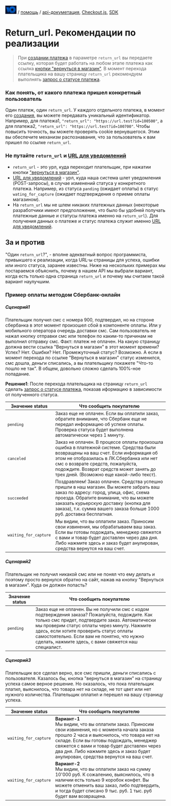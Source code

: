 [![ЮKassa](/i/yookassalogo.png "ЮKassa")](https://yookassa.ru) / [помощь](https://yookassa.ru/docs/support) / [api-докуметация](https://yookassa.ru/developers), [Checkout.js](https://yookassa.ru/developers/payment-forms/other/yc-js), [SDK](https://yookassa.ru/developers#sdk)

Return_url. Рекомендации по реализации
======================================

> При [создании платежа](https://yookassa.ru/developers/api#create_payment) в параметре `return_url` вы передаете ссылку, которая будет работать на любом этапе платежа как ссылка [кнопки "вернуться в магазин"](/demo/020-01%20вернуться%20в%20магазин.md). В момент перехода плательщика на вашу страницу `return_url` рекомендуем выполнять [запрос о статусе платежа](https://yookassa.ru/developers/api#get_payment).

### Как понять, от какого платежа пришел конкретный пользователь

Один платеж, один `return_url`. У каждого отдельного платежа, в момент его [создания](https://yookassa.ru/developers/api#get_payment), вы можете передавать уникальный идентификатор. Например, для платежа1, `"return_url": "https://url.test?id=100500"`, а для платежа2, `"return_url": "https://url.test?id=100700"`. Чтобы повысить точность, вы можете проверять cookie вернувшегося. Этим вы обеспечите механизм распознавания, что за пользователь к вам пришел по ссылке `return_url`.

### Не путайте `return_url` и [URL для уведомлений](/checkout-api/031-01%20url%20для%20уведомлений.md)

* `return_url` - это урл, куда переходит плательщик, при нажатии кнопки ["вернуться в магазин"](/demo/020-01%20вернуться%20в%20магазин.md).
* [URL для уведомлений](/checkout-api/031-01%20url%20для%20уведомлений.md) - урл, куда наша система шлет уведомления (POST-запросы), в случае изменений статуса у конкретного платежа. Например, из статуса `panding` (ожидает оплаты) в статус `wating_for_capture` (ожидает подтверждения о приеме оплаты магазином).
* На `return_url` мы не шлем никаких платежных данных (некоторые разработчики имеют предположение, что было бы удобней получать платежные данные и статусы платежа именно на `return_url`). Для получения данных о платеже и статус платежа служит именно [URL для уведомлений](/checkout-api/031-01%20url%20для%20уведомлений.md).

## За и против

"Один `return_url`?", - вполне адекватный вопрос программиста, привыкшего к реализации, когда URL-ы страницы для успеха, ошибки или иного статуса, заранее известны. Ниже на нескольких примерах мы постараемся объяснить, почему в нашем API мы выбрали вариант, когда есть только одна страница `return_url` и почему мы считаем такой вариант наулучшим.

### Пример оплаты методом Сбербанк-онлайн

##### Сценарий1

Плательщик получил смс с номера 900, подтвердил, но на стороне сбербанка в этот момент произошел сбой в компоненте оплаты. Или у мобильного оператора очередь доставки смс. Сам пользователь не нажал кнопку отправки смс или телефон по каким-то причинам не выполнил отправку смс. Факт: платеж не оплачен. На какую страницу должна вести ссылка "Вернуться в магазин" в этот момент времени? Успех? Нет. Ошибки? Нет. Промежуточный статус? Возможно. А если в момент перехода по ссылке "Вернуться в магазин" статус изменился, смс дошла, деньги списались, а вы плательщику покажете "Что-то пошло не так". В общем, довольно сложно сделать 100%-ное попадание.

**Решение1**: После перехода плательщика на страницу `return_url` сделать [запрос о статусе платежа](https://yookassa.ru/developers/api#get_payment), показав иформацию в зависимости от полученного статуса.

| Значение status | Что сообщить покупателю |
| --------------- | ----------------------- |
| `pending`       | Заказ еще не оплачен. Если вы оплатили заказ, обратите внимание, что Сбербанк еще не передал информацию об успехе оплаты. Проверка статуса будет выполнена автоматически через 1 минуту. |
| `canceled`      | Заказ не оплачен. В процессе оплаты произошла ошибка в платежной системе. Средства были возвращены на ваш счет. Если информация об этом не отобразилась в ЛК.Сбербанка или нет смс о возврате средств, пожалуйста, подождите. Возврат средств может занять до трех дней. (Возможно еще какой-либо текст). |
| `succeeded`     | Поздравляем! Заказ оплачен. Средства успешно пришли в наш магазин. Вы можете забрать ваш заказ по адресу: город, улица, офис, схема проезда. Обратите внимание, что вы можете заказать курьерскую доставку (кнопка для заказа), т.к. сумма вашего заказа больше 1000 руб. доставка бесплатная. | 
| `waiting_for_capture` | Мы видим, что вы оплатили заказ. Приносим свои извинения, мы обрабатываем ваш заказ. Если вы готовы подождать, менеджер свяжется с вами и товар будет доставлен через два дня. Либо нажмите здесь и заказ будет анулирован, средства вернутся на ваш счет. | 

##### Сценарий2

Плательщик не получил никакой смс или не понял что ему делать и поэтому просто вернулся обратно на сайт, нажав на кнопку "Вернуться в магазин". Куда он должен попасть?

| Значение status | Что сообщить покупателю |
| --------------- | ----------------------- |
| `pending`       | Заказ еще не оплачен. Вы не получили смс с кодом подтверждения заказа? Пожалуйста, подождите. Как только смс придет, подтвердите заказ. Автоматически мы проверим статус оплаты через минуту. Нажмите *здесь*, если хотите проверить статус оплаты самостоятельно. Если вам не понятно, что нужно сделать, нажмите здесь, с вами свяжется наш специалист.  |

##### Сценарий3

Плательщик все сделал верно, все смс пришли, деньги списались с пользователя. Казалось бы, кнопка "вернуться в магазин" на страницу  успеха самое верное решение. Но оказалось, что пока плательщик платил, выяснилось, что товара нет на складе, не тот цвет или нет нужного количества. Плательщик оплатил и перешел на вашу страницу успеха.

| Значение status | Что сообщить покупателю |
| --------------- | ----------------------- |
| `waiting_for_capture` | **Вариант-1**<br>Мы видим, что вы оплатили заказ. Приносим свои извинения, но с момента начала заказа прошло 2 часа и выяснилось, что товара нет на складе. Если вы готовы подождать, менеджер свяжется с вами и товар будет доставлен через два дня. Либо нажмите здесь и заказ будет анулирован, средства вернутся на ваш счет. | 
| `waiting_for_capture` | **Вариант-2**<br>Мы видим, что вы оплатили заказ на сумму 10'000 руб. К сожалению, выяснилось, что в наличии есть только 9 коробок конфет. Вы можете отменить ваш заказ, либо подтвердить, и тогда будет списано 9 тыс. руб. 1 тыс. руб будет вам возвращена. |

<!--
### Чего не будет

Сценарий, к которому привыкли пользователи нашего старого API и которого теперь не будет. В старом API было три ссылки:
* shopDefaultUrl - ссылка "вернуться в магазин", на странице платежа до момента осуществления оплаты;
* shopSuccessURL - ссылка на странице успеха платежа, после успешной оплаты;
* shopFailURL - ссылка на странице, которая отображается после нажатия кнопки "оплатить" и если оплата была не успешной (не достаточно средств, не пройден 3DS и т.д.)

Теперь только одна ссылка, значение которой передается в `return_url`.
-->
